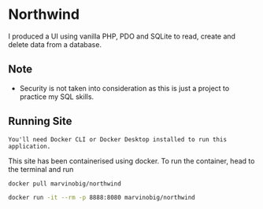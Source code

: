 # Northwind 

I produced a UI using vanilla PHP, PDO and SQLite to read, create and delete data from a database. 

## Note

- Security is not taken into consideration as this is just a project to practice my SQL skills.

## Running Site

```text
You'll need Docker CLI or Docker Desktop installed to run this application.
```

This site has been containerised using docker. To run the container, head to the terminal and run

```bash
docker pull marvinobig/northwind 
```

```bash
docker run -it --rm -p 8888:8080 marvinobig/northwind
```